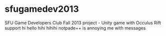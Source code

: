 sfugamedev2013
==============

SFU Game Developers Club Fall 2013 project - Unity game with Occulus Rift support
hi
hello
hihi
hihihi
notpade++ is annoying me with messages
